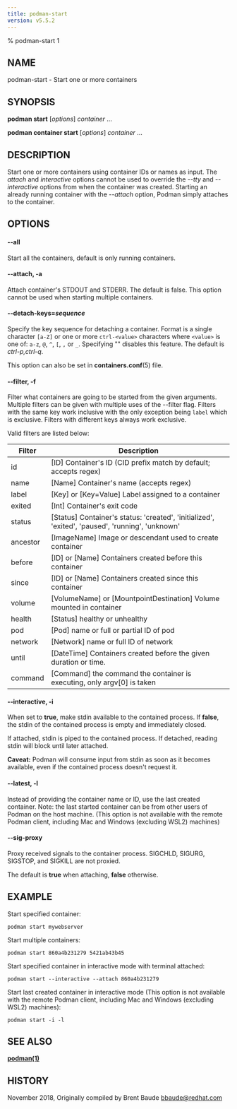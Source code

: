 ```yaml
---
title: podman-start
version: v5.5.2
---
```


% podman-start 1

## NAME
podman\-start - Start one or more containers

## SYNOPSIS
**podman start** [*options*] *container* ...

**podman container start** [*options*] *container* ...

## DESCRIPTION
Start one or more containers using container IDs or names as input.  The *attach* and *interactive*
options cannot be used to override the *--tty* and *--interactive* options from when the container
was created. Starting an already running container with the *--attach* option, Podman simply
attaches to the container.

## OPTIONS

#### **--all**

Start all the containers, default is only running containers.

#### **--attach**, **-a**

Attach container's STDOUT and STDERR.  The default is false. This option cannot be used when
starting multiple containers.


[//]: # (BEGIN included file options/detach-keys.md)
#### **--detach-keys**=*sequence*

Specify the key sequence for detaching a container. Format is a single character `[a-Z]` or one or more `ctrl-<value>` characters where `<value>` is one of: `a-z`, `@`, `^`, `[`, `,` or `_`. Specifying "" disables this feature. The default is *ctrl-p,ctrl-q*.

This option can also be set in **containers.conf**(5) file.

[//]: # (END   included file options/detach-keys.md)

#### **--filter**, **-f**

Filter what containers are going to be started from the given arguments.
Multiple filters can be given with multiple uses of the --filter flag.
Filters with the same key work inclusive with the only exception being
`label` which is exclusive. Filters with different keys always work exclusive.

Valid filters are listed below:

| **Filter** | **Description**                                                                                 |
|------------|-------------------------------------------------------------------------------------------------|
| id         | [ID] Container's ID (CID prefix match by default; accepts regex)                                |
| name       | [Name] Container's name (accepts regex)                                                         |
| label      | [Key] or [Key=Value] Label assigned to a container                                              |
| exited     | [Int] Container's exit code                                                                     |
| status     | [Status] Container's status: 'created', 'initialized', 'exited', 'paused', 'running', 'unknown' |
| ancestor   | [ImageName] Image or descendant used to create container                                        |
| before     | [ID] or [Name] Containers created before this container                                         |
| since      | [ID] or [Name] Containers created since this container                                          |
| volume     | [VolumeName] or [MountpointDestination] Volume mounted in container                             |
| health     | [Status] healthy or unhealthy                                                                   |
| pod        | [Pod] name or full or partial ID of pod                                                         |
| network    | [Network] name or full ID of network                                                            |
| until      | [DateTime] Containers created before the given duration or time.                                |
| command    | [Command] the command the container is executing, only argv[0] is taken  |


[//]: # (BEGIN included file options/interactive.md)
#### **--interactive**, **-i**

When set to **true**, make stdin available to the contained process. If **false**, the stdin of the contained process is empty and immediately closed.

If attached, stdin is piped to the contained process. If detached, reading stdin will block until later attached.

**Caveat:** Podman will consume input from stdin as soon as it becomes available, even if the contained process doesn't request it.

[//]: # (END   included file options/interactive.md)


[//]: # (BEGIN included file options/latest.md)
#### **--latest**, **-l**

Instead of providing the container name or ID, use the last created container.
Note: the last started container can be from other users of Podman on the host machine.
(This option is not available with the remote Podman client, including Mac and Windows
(excluding WSL2) machines)

[//]: # (END   included file options/latest.md)


[//]: # (BEGIN included file options/sig-proxy.md)
#### **--sig-proxy**

Proxy received signals to the container process. SIGCHLD, SIGURG, SIGSTOP, and SIGKILL are not proxied.

[//]: # (END   included file options/sig-proxy.md)

The default is **true** when attaching, **false** otherwise.

## EXAMPLE

Start specified container:
```
podman start mywebserver
```

Start multiple containers:
```
podman start 860a4b231279 5421ab43b45
```

Start specified container in interactive mode with terminal attached:
```
podman start --interactive --attach 860a4b231279
```

Start last created container in interactive mode (This option is not available with the remote Podman client, including Mac and Windows (excluding WSL2) machines):
```
podman start -i -l
```

## SEE ALSO
**[podman(1)](podman.1.md)**

## HISTORY
November 2018, Originally compiled by Brent Baude <bbaude@redhat.com>
